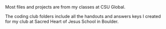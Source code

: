 Most files and projects are from my classes at CSU Global.

The coding club folders include all the handouts and answers keys I created for my club at Sacred Heart of Jesus School in Boulder. 
